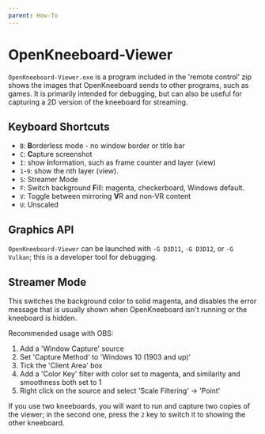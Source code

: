 ```yaml
---
parent: How-To
---
```


# OpenKneeboard-Viewer

`OpenKneeboard-Viewer.exe` is a program included in the 'remote control' zip shows the images that OpenKneeboard sends to other programs, such as games. It is primarily intended for debugging, but can also be useful for capturing a 2D version
of the kneeboard for streaming.

## Keyboard Shortcuts

* `B`: **B**orderless mode - no window border or title bar
* `C`: **C**apture screenshot
* `I`: show **i**nformation, such as frame counter and layer (view)
* `1`-`9`: show the nth layer (view).
* `S`: Streamer Mode
* `F`: Switch background **F**ill: magenta, checkerboard, Windows default.
* `V`: Toggle between mirroring **V**R and non-VR content
* `U`: Unscaled

## Graphics API

`OpenKneeboard-Viewer` can be launched with `-G D3D11`, `-G D3D12`, or `-G Vulkan`; this is a developer tool for debugging.

## Streamer Mode

This switches the background color to solid magenta, and
disables the error message that is usually shown when
OpenKneeboard isn't running or the kneeboard is hidden.

Recommended usage with OBS:

1. Add a 'Window Capture' source
2. Set 'Capture Method' to 'Windows 10 (1903 and up)'
3. Tick the 'Client Area' box
4. Add a 'Color Key' filter with color set to magenta, and similarity and smoothness both set to 1
5. Right click on the source and select 'Scale Filtering' -> 'Point'

If you use two kneeboards, you will want to run and capture
two copies of the viewer; in the second one, press the `2` key
to switch it to showing the other kneeboard.
